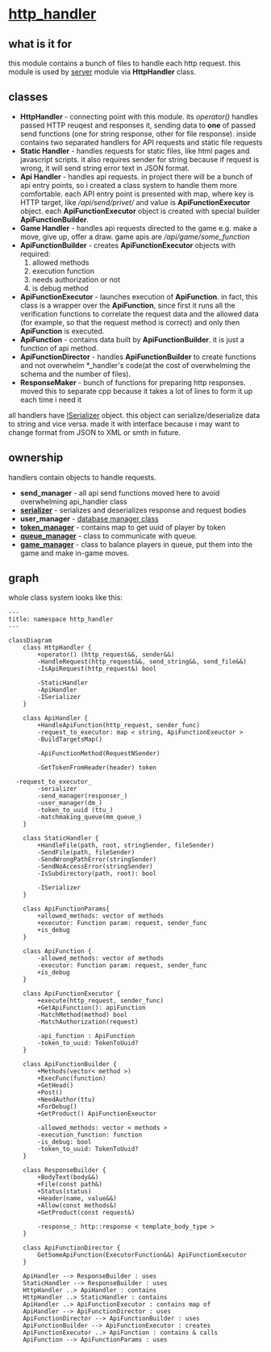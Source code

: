 # [http_handler](https://github.com/LeeDoor/hex_chess_backend/tree/main/src/http_handler)
## what is it for
this module contains a bunch of files to handle each http request. this module is used by [server](server.md) module via **HttpHandler** class.
## classes
* **HttpHandler** - connecting point with this module. its *operator()* handles passed HTTP reuqest and responses it, sending data to **one** of passed send functions (one for string response, other for file response). inside contains two separated handlers for API requests and static file requests
* **Static Handler** - handles requests for static files, like html pages and javascript scripts. it also requires sender for string because if request is wrong, it will send string error text in JSON format.
* **Api Handler** - handles api requests. in project there will be a bunch of api entry points, so i created a class system to handle them more comfortable. each API entry point is presented with map, where key is HTTP target, like */api/send/privet/* and value is **ApiFunctionExecutor** object. each **ApiFunctionExecutor** object is created with special builder **ApiFunctionBuilder**.
* **Game Handler** - handles api requests directed to the game e.g. make a move, give up, offer a draw. game apis are */api/game/some_function*
* **ApiFunctionBuilder** - creates **ApiFunctionExecutor** objects with required:
    1. allowed methods
    2. execution function
    3. needs authorization or not
    4. is debug method
* **ApiFunctionExecutor** - launches execution of **ApiFunction**. in fact, this class is a wrapper over the **ApiFunction**, since first it runs all the verification functions to correlate the request data and the allowed data (for example, so that the request method is correct) and only then **ApiFunction** is executed.
* **ApiFunction** - contains data built by  **ApiFunctionBuilder**. it is just a function of api method.
* **ApiFunctionDirector** - handles **ApiFunctionBuilder** to create functions and not overwhelm \*_handler's code(at the cost of overwhelming the schema and the number of files).
* **ResponseMaker** - bunch of functions for preparing http responses. moved this to separate cpp because it takes a lot of lines to form it up each time i need it

all handlers have [ISerializer](serializer.md) object. this object can serialize/deserialize data to string and vice versa. made it with interface because i may want to change format from JSON to XML or smth in future.

## ownership
handlers contain objects to handle requests.
* **send_manager** - all api send functions moved here to avoid overwhelming api_handler class
* **[serializer](serializer.md)** - serializes and deserializes response and request bodies
* **user_manager** - [database manager class](user_manager.md)
* [**token_manager**](token_manager.md) - contains map to get uuid of player by token
* [**queue_manager**](queue_manager.md) - class to communicate with queue.
* [**game_manager**](game_manager.md) - class to balance players in queue, put them into the game and make in-game moves.
## graph
whole class system looks like this: 
```mermaid
---
title: namespace http_handler
---

classDiagram
    class HttpHandler {
        +operator() (http_request&&, sender&&)
        -HandleRequest(http_request&&, send_string&&, send_file&&)
        -IsApiRequest(http_request&) bool

        -StaticHandler
        -ApiHandler
        -ISerializer
    }

    class ApiHandler {
        +HandleApiFunction(http_request, sender_func)
        -request_to_executor: map < string, ApiFunctionExeuctor >
        -BuildTargetsMap()

        -ApiFunctionMethod(RequestNSender)

        -GetTokenFromHeader(header) token 

  -request_to_executor_      
        -serializer
        -send_manager(responser_)
        -user_manager(dm_)
        -token_to_uuid (ttu_)
        -matchmaking_queue(mm_queue_)
    }

    class StaticHandler {
        +HandleFile(path, root, stringSender, fileSender)
        -SendFile(path, fileSender)
        -SendWrongPathError(stringSender)
        -SendNoAccessError(stringSender)
        -IsSubdirectory(path, root): bool

        -ISerializer
    }

	class ApiFunctionParams{
		+allowed_methods: vector of methods
        +executor: Function param: request, sender_func
        +is_debug
	}

    class ApiFunction {
        -allowed_methods: vector of methods
        -executor: Function param: request, sender_func
	    +is_debug
	}

    class ApiFunctionExecutor {
        +execute(http_request, sender_func)
        +GetApiFunction(): apiFunction
        -MatchMethod(method) bool
        -MatchAuthorization(request)
        
        -api_function : ApiFunction
        -token_to_uuid: TokenToUuid?
    }

    class ApiFunctionBuilder {
        +Methods(vector< method >)
        +ExecFunc(function)
        +GetHead()
        +Post()
        +NeedAuthor(ttu)
        +ForDebug()
        +GetProduct() ApiFunctionExeuctor

        -allowed_methods: vector < methods >
        -execution_function: function
        -is_debug: bool
        -token_to_uuid: TokenToUuid?
    }

    class ResponseBuilder {
        +BodyText(body&&)
        +File(const path&)
        +Status(status)
        +Header(name, value&&)
        +Allow(const methods&)
        +GetProduct(const request&)

        -response_: http::response < template_body_type >
    }

    class ApiFunctionDirector {
		GetSomeApiFunction(ExecutorFunction&&) ApiFunctionExecutor
    }

    ApiHandler --> ResponseBuilder : uses
    StaticHandler --> ResponseBuilder : uses
    HttpHandler ..> ApiHandler : contains
    HttpHandler ..> StaticHandler : contains
    ApiHandler ..> ApiFunctionExecutor : contains map of
    ApiHandler --> ApiFunctionDirector : uses
    ApiFunctionDirector --> ApiFunctionBuilder : uses
    ApiFunctionBuilder --> ApiFunctionExecutor : creates
    ApiFunctionExecutor ..> ApiFunction : contains & calls
    ApiFunction --> ApiFunctionParams : uses

```
